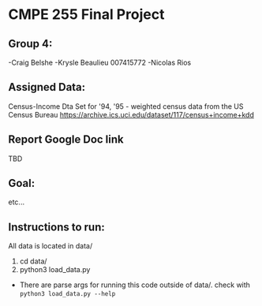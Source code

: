 # CMPE 255 Final Project

## Group 4:
-Craig Belshe
-Krysle Beaulieu 007415772
-Nicolas Rios

## Assigned Data:
Census-Income Dta Set for '94, '95 - weighted census data from the US Census Bureau
https://archive.ics.uci.edu/dataset/117/census+income+kdd

## Report Google Doc link
TBD

## Goal:
etc...

## Instructions to run:

All data is located in data/

1) cd data/
2) python3 load_data.py
  - There are parse args for running this code outside of data/. check with `python3 load_data.py --help` 
